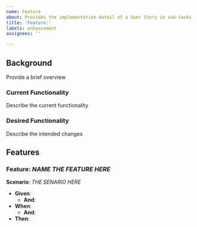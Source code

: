 ```yaml
---
name: Feature
about: Provides the implementation detail of a User Story in sub-tasks
title: 'Feature:'
labels: enhancement
assignees: ''

---
```


## Background

Provide a brief overview

### Current Functionality

Describe the current functionality

### Desired Functionality

Describe the intended changes

## Features

### Feature: *NAME THE FEATURE HERE*

**Scenario**: *THE SENARIO HERE*

- **Given**:
  - **And**:
- **When**:
  - **And**:
- **Then**:
